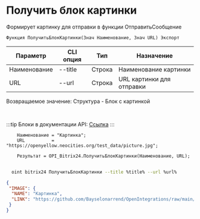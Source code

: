 ﻿---
sidebar_position: 8
---

# Получить блок картинки
 Формирует картинку для отправки в функции ОтправитьСообщение



`Функция ПолучитьБлокКартинки(Знач Наименование, Знач URL) Экспорт`

  | Параметр | CLI опция | Тип | Назначение |
  |-|-|-|-|
  | Наименование | --title | Строка | Наименование картинки |
  | URL | --url | Строка | URL картинки для отправки |

  
  Возвращаемое значение:   Структура - Блок с картинкой

<br/>

:::tip
Блоки в документации API: [Ссылка](https://dev.1c-bitrix.ru/learning/course/?COURSE_ID=93&CHAPTER_ID=07867)
:::
<br/>


```bsl title="Пример кода"
    Наименование = "Картинка";
    URL          = "https://openyellow.neocities.org/test_data/picture.jpg";

    Результат = OPI_Bitrix24.ПолучитьБлокКартинки(Наименование, URL);
```



```sh title="Пример команды CLI"
    
  oint bitrix24 ПолучитьБлокКартинки --title %title% --url %url%

```

```json title="Результат"
{
 "IMAGE": {
  "NAME": "Картинка",
  "LINK": "https://github.com/Bayselonarrend/OpenIntegrations/raw/main/service/test_data/picture.jpg"
 }
}
```
